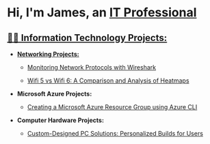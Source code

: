 <h1>Hi, I'm James, an <a href="http://linkedin.com/in/james-t-b75a081a8">IT Professional</h1>





<h2>👨‍💻 Information Technology Projects:</h2>


- <b>Networking Projects:</b>
  - [Monitoring Network Protocols with Wireshark](https://github.com/JTTHEITGUY/Monitoring-Network-Protocols-with-Wireshark)

  - [Wifi 5 vs Wifi 6: A Comparison and Analysis of Heatmaps](https://github.com/JTTHEITGUY/Wifi-5-vs-Wifi-6-A-Comparison-and-Analysis-of-Heatmaps/tree/main)

- <b>Microsoft Azure Projects:</b>
  - [Creating a Microsoft Azure Resource Group using Azure CLI](https://github.com/JTTHEITGUY/Creating-a-Microsoft-Azure-Resource-Group-using-Azure-CLI)

- <b>Computer Hardware Projects:</b>
  - [Custom-Designed PC Solutions: Personalized Builds for Users](https://github.com/JTTHEITGUY/Computer-Hardware-Project-Custom-Designed-PC-Solutions-Personalized-Builds-for-Users.git)





<p align="center">
<br />

</p>



